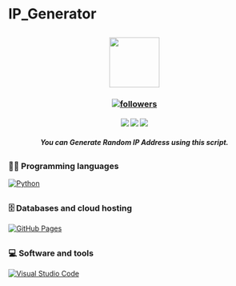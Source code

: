 # IP_Generator

<h2 align="center">
<img src="https://media.giphy.com/media/SlKBbQNNZNfcPRWYW7/giphy.gif" width="100">
</h2>

<h3 align="center"> <a href="https://github.com/Sahampath">
    <img alt="followers" title="Follow me on Github" src="https://img.shields.io/github/followers/Sahampath?color=236ad3&labelColor=1155ba&style=for-the-badge&logo=github&label=Follow"/></a> </h3>
    
<h4 align="center"> <img src="https://img.shields.io/github/downloads/Sahampath/Discord-Channel-Mirror/total?style=for-the-badge&logo=appveyor">
<img src="https://img.shields.io/github/stars/Sahampath/Discord-Channel-Mirror?style=for-the-badge&logo=appveyor">
<img src="https://img.shields.io/github/forks/Sahampath/Discord-Channel-Mirror?style=for-the-badge&logo=appveyor"> </h4>

<h5 align="center"> You can Generate Random IP Address using this script. </h5>

##
### 👨‍💻 Programming languages
 <a href="#"><img alt="Python" src="https://img.shields.io/badge/Python%20-%2314354C.svg?logo=python&logoColor=white"></a>
##
### 🗄️ Databases and cloud hosting
<a href="#"><img alt="GitHub Pages" src="https://img.shields.io/badge/GitHub%20Pages-%23327FC7.svg?logo=github&logoColor=white"></a>
##
### 💻 Software and tools
<a href="#"><img alt="Visual Studio Code" src="https://img.shields.io/badge/Visual%20Studio%20Code-0078d7.svg?logo=visual-studio-code&logoColor=white"></a>

